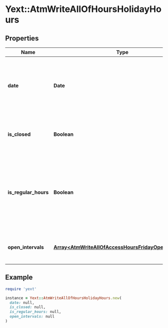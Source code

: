 # Yext::AtmWriteAllOfHoursHolidayHours

## Properties

| Name | Type | Description | Notes |
| ---- | ---- | ----------- | ----- |
| **date** | **Date** | Date on which the holiday hours will be in effect. Cannot be in the past.   Date must be on or after 1970-01-01 Date must be before or on 2038-01-01 |  |
| **is_closed** | **Boolean** | Indicates if the hours of operation are \&quot;closed\&quot; on on the given date. | [optional] |
| **is_regular_hours** | **Boolean** | Indicates whether the holiday hours are the same as the regular business hours for the given date. If set to true, we will update the holiday hours if the regular business hours change for the date&#39;s day of the week. | [optional] |
| **open_intervals** | [**Array&lt;AtmWriteAllOfAccessHoursFridayOpenIntervals&gt;**](AtmWriteAllOfAccessHoursFridayOpenIntervals.md) | Contains the time intervals for which the Entity is open on the specified date. | [optional] |

## Example

```ruby
require 'yext'

instance = Yext::AtmWriteAllOfHoursHolidayHours.new(
  date: null,
  is_closed: null,
  is_regular_hours: null,
  open_intervals: null
)
```

